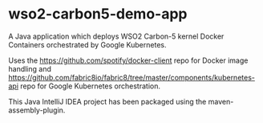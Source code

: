# wso2-carbon5-demo-app
A Java application which deploys WSO2 Carbon-5 kernel Docker Containers orchestrated by Google Kubernetes.

Uses the https://github.com/spotify/docker-client repo for Docker image handling and https://github.com/fabric8io/fabric8/tree/master/components/kubernetes-api repo for Google Kubernetes orchestration.

This Java IntelliJ IDEA project has been packaged using the maven-assembly-plugin.
